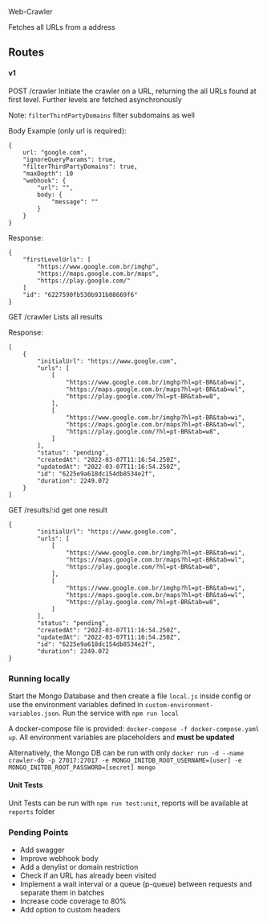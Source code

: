  Web-Crawler

Fetches all URLs from a address
## Routes

#### v1

POST /crawler Initiate the crawler on a URL, returning the all URLs found at first level. Further levels are fetched asynchronously 

Note: `filterThirdPartyDomains` filter subdomains as well

Body Example (only url is required): 
```
{
    url: "google.com",
    "ignoreQueryParams": true,
    "filterThirdPartyDomains": true,
    "maxDepth": 10
    "webhook": {
        "url": "",
        body: {
            "message": ""
        }
    }
}
```

Response:
```
{
    "firstLevelUrls": [
        "https://www.google.com.br/imghp",
        "https://maps.google.com.br/maps",
        "https://play.google.com/"
    ]
    "id": "6227590fb530b931b08669f6"
}

```


GET /crawler  Lists all results

Response: 
```
[
    {
        "initialUrl": "https://www.google.com",
        "urls": [
            [
                "https://www.google.com.br/imghp?hl=pt-BR&tab=wi",
                "https://maps.google.com.br/maps?hl=pt-BR&tab=wl",
                "https://play.google.com/?hl=pt-BR&tab=w8",
            ],
            [
                "https://www.google.com.br/imghp?hl=pt-BR&tab=wi",
                "https://maps.google.com.br/maps?hl=pt-BR&tab=wl",
                "https://play.google.com/?hl=pt-BR&tab=w8",
            ]
        ],
        "status": "pending",
        "createdAt": "2022-03-07T11:16:54.250Z",
        "updatedAt": "2022-03-07T11:16:54.250Z",
        "id": "6225e9a618dc154db8534e2f",
        "duration": 2249.072
    }
]
```

GET /results/:id get one result

```
{
        "initialUrl": "https://www.google.com",
        "urls": [
            [
                "https://www.google.com.br/imghp?hl=pt-BR&tab=wi",
                "https://maps.google.com.br/maps?hl=pt-BR&tab=wl",
                "https://play.google.com/?hl=pt-BR&tab=w8",
            ],
            [
                "https://www.google.com.br/imghp?hl=pt-BR&tab=wi",
                "https://maps.google.com.br/maps?hl=pt-BR&tab=wl",
                "https://play.google.com/?hl=pt-BR&tab=w8",
            ]
        ],
        "status": "pending",
        "createdAt": "2022-03-07T11:16:54.250Z",
        "updatedAt": "2022-03-07T11:16:54.250Z",
        "id": "6225e9a618dc154db8534e2f",
        "duration": 2249.072
}
```


### Running locally

Start the Mongo Database and then create a file `local.js` inside config or use the environment variables defined in `custom-environment-variables.json`. Run the service with `npm run local`

A docker-compose file is provided: `docker-compose -f docker-compose.yaml up`. All environment variables are placeholders and **must be updated**

Alternatively, the Mongo DB can be run with only `docker run -d --name crawler-db -p 27017:27017 -e MONGO_INITDB_ROOT_USERNAME=[user] -e MONGO_INITDB_ROOT_PASSWORD=[secret] mongo`

#### Unit Tests

Unit Tests can be run with `npm run test:unit`, reports will be available at `reports` folder

### Pending Points

- Add swagger
- Improve webhook body
- Add a denylist or domain restriction
- Check if an URL has already been visited
- Implement a wait interval or a queue (p-queue) between requests and separate them in batches
- Increase code coverage to 80%
- Add option to custom headers
